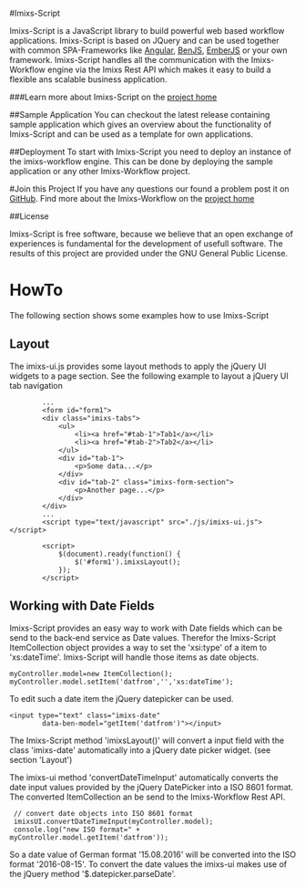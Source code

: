 #Imixs-Script

Imixs-Script is a JavaScript library to build powerful web based workflow applications.
Imixs-Script is based on JQuery and can be used together with common SPA-Frameworks like [Angular](https://www.angularjs.org/), [BenJS](http://www.benjs.org), [EmberJS](http://emberjs.com/) or your own framework. 
Imixs-Script handles all the communication with the Imixs-Workflow engine via the Imixs Rest API which makes it easy to build a flexible ans scalable business application. 

###Learn more about Imixs-Script on the [project home](http://www.imixs.org/script/)


##Sample Application
You can checkout the latest release containing sample application which gives an overview about the functionality of Imixs-Script and can be used as a template for own applications.

##Deployment
To start with Imixs-Script you need to deploy an instance of the imixs-workflow engine. This can be done by deploying the sample application or any other Imixs-Workflow project. 

#Join this Project
If you have any questions our found a problem post it on [GitHub](https://github.com/imixs/imixs-script/issues). Find more about the Imixs-Workflow on the [project home](http://www.imixs.org)

##License

Imixs-Script is free software, because we believe that an open exchange of experiences is fundamental for the development of usefull software. The results of this project are provided under the GNU General Public License.

 
# HowTo

The following section shows some examples how to use Imixs-Script

## Layout
The imixs-ui.js provides some layout methods to apply the jQuery UI widgets to a page section. See the following example to layout a jQuery UI tab navigation



			...
			<form id="form1">
			<div class="imixs-tabs">
				<ul>
					<li><a href="#tab-1">Tab1</a></li>
					<li><a href="#tab-2">Tab2</a></li>
				</ul>
				<div id="tab-1">
					<p>Some data...</p>
				</div>
				<div id="tab-2" class="imixs-form-section">
					<p>Another page...</p>
				</div>
			</div>
			...
			<script type="text/javascript" src="./js/imixs-ui.js"></script>
		
			<script>
				$(document).ready(function() {
					$('#form1').imixsLayout();
				});
			</script>
			


## Working with Date Fields

Imixs-Script provides an easy way to work with Date fields which can be send to the back-end service as Date values. 
Therefor the Imixs-Script ItemCollection object provides a way to set the 'xsi:type' of a item to 'xs:dateTime'. Imixs-Script will handle those items as date objects. 

	myController.model=new ItemCollection();
	myController.model.setItem('datfrom','','xs:dateTime');


To edit such a date item the jQuery datepicker can be used. 

	<input type="text" class="imixs-date" 
			data-ben-model="getItem('datfrom')"></input> 
									
The Imixs-Script method 'imixsLayout()' will convert a input field with the class 'imixs-date' automatically into a jQuery date picker widget. (see section 'Layout')

The imixs-ui method 'convertDateTimeInput' automatically converts the date input values provided by the jQuery DatePicker into a ISO 8601 format. The converted ItemCollection an be send to the Imixs-Workflow Rest API.

	 // convert date objects into ISO 8601 format
	 imixsUI.convertDateTimeInput(myController.model);
	 console.log("new ISO format=" + myController.model.getItem('datfrom')); 

So a date value of German format '15.08.2016' will be converted into the ISO format '2016-08-15'. 
To convert the date values the imixs-ui makes use of the jQuery method '$.datepicker.parseDate'.
